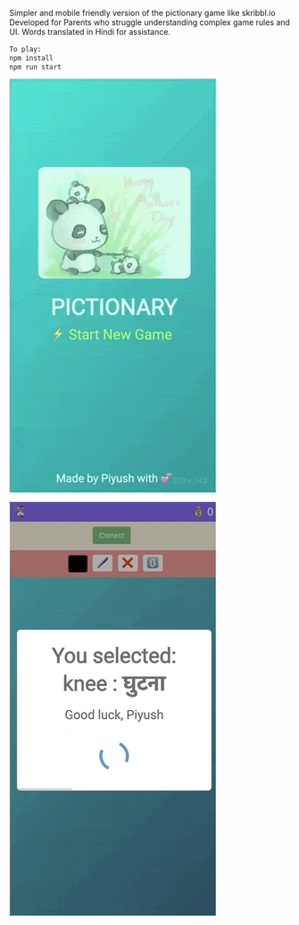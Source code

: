 Simpler and mobile friendly version of the pictionary game like skribbl.io
Developed for Parents who struggle understanding complex game rules and UI.
Words translated in Hindi for assistance.

```
To play:
npm install
npm run start
```

![](art/pictionary-1-optimized.gif)

![](art/pictionary-2-optimized.gif)
